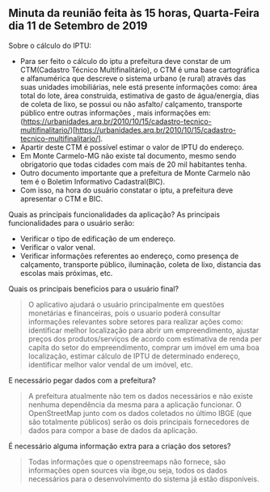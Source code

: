 ## Minuta da reunião feita às 15 horas, Quarta-Feira dia 11 de Setembro de 2019

Sobre o cálculo do IPTU: 
- Para ser feito o cálculo do iptu a prefeitura deve constar de um CTM(Cadastro Técnico Multifinalitário), o CTM é uma base cartográfica e alfanumérica que descreve o sistema urbano (e rural) através das suas unidades imobiliárias, nele está presente informações como: área total do lote, área construida, estimativa de gasto de água/energia, dias de coleta de lixo, se possui ou não asfalto/ calçamento, transporte público entre outras informações , mais informações em: (https://urbanidades.arq.br/2010/10/15/cadastro-tecnico-multifinalitario/)[https://urbanidades.arq.br/2010/10/15/cadastro-tecnico-multifinalitario/].
- Apartir deste CTM é possível estimar o valor de IPTU do endereço.
-	Em Monte Carmelo-MG não existe tal documento, mesmo sendo obrigatorio que todas cidades com mais de 20 mil habitantes tenha.
- Outro documento importante que a prefeitura de Monte Carmelo não tem é o Boletim Informativo Cadastral(BIC).
- Com isso, na hora do usuário constatar o iptu, a prefeitura deve apresentar o CTM e BIC.

Quais as principais funcionalidades da aplicação?
As principais funcionalidades para o usuário serão:
- Verificar o tipo de edificação de um endereço.
- Verificar o valor venal.
- Verificar informações referentes ao endereço, como presença de calçamento, transporte público, iluminação, coleta de lixo, distancia das escolas mais próximas, etc.

Quais os principais beneficios para o usuário final?
> O aplicativo ajudará o usuário principalmente em questões monetárias e financeiras, pois o usuario poderá consultar informações relevantes sobre setores para realizar ações como: identificar melhor localização para abrir um empreendimento, ajustar preços dos produtos/serviços de acordo com estimativa de renda per capita do setor do empreendimento, comprar um imóvel em uma boa localização, estimar cálculo de IPTU de determinado endereço, identificar melhor valor vendal de um imóvel, etc.

E necessário pegar dados com a prefeitura?
> A prefeitura atualmente não tem os dados necessários e não existe nenhuma dependência da mesma para a aplicação funcionar. O OpenStreetMap junto com os dados coletados no último IBGE (que são totalmente públicos) serão os dois principais fornecedores de dados para compor a base de dados da aplicação.

É necessário alguma informação extra para a criação dos setores?
> Todas informações que o openstreemaps não fornece, são informações open sources via ibge,ou seja, todos os dados necessários para o desenvolvimento do sistema já estão disponíveis.

